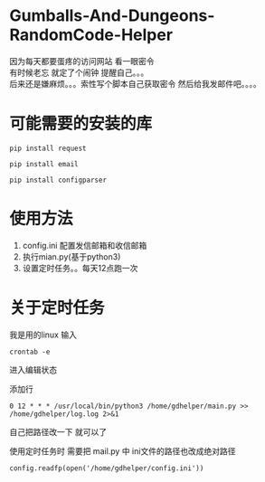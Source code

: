 # Gumballs-And-Dungeons-RandomCode-Helper
因为每天都要蛋疼的访问网站 看一眼密令 <br>
有时候老忘 就定了个闹钟 提醒自己。。。 <br>
后来还是嫌麻烦。。。索性写个脚本自己获取密令 然后给我发邮件吧。。。。 <br>


# 可能需要的安装的库
<pre><code>pip install request</pre></code>
<pre><code>pip install email</pre></code>
<pre><code>pip install configparser</pre></code>


# 使用方法
1. config.ini 配置发信邮箱和收信邮箱<br>
2. 执行mian.py(基于python3)<br>
3. 设置定时任务。。每天12点跑一次<br>

# 关于定时任务
我是用的linux
输入
<pre><code>crontab -e</pre></code>
进入编辑状态

添加行
<pre><code>0 12 * * * /usr/local/bin/python3 /home/gdhelper/main.py >> /home/gdhelper/log.log 2>&1
</pre></code>

自己把路径改一下 就可以了

使用定时任务时 需要把 mail.py 中 ini文件的路径也改成绝对路径
<pre><code>config.readfp(open('/home/gdhelper/config.ini'))</pre></code>


